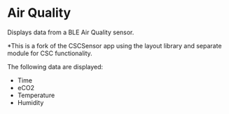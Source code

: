 # Air Quality
Displays data from a BLE Air Quality sensor.

*This is a fork of the CSCSensor app using the layout library and separate module for CSC functionality. 

The following data are displayed:
- Time
- eCO2
- Temperature
- Humidity

